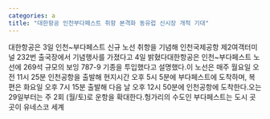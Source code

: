 ```yaml
---
categories: a
title: "대한항공 인천부다페스트 취항 본격화 동유럽 신시장 개척 기대"
---
```

대한항공은 3일 인천~부다페스트 신규 노선 취항을 기념해 인천국제공항 제2여객터미널 232번 출국장에서 기념행사를 가졌다고 4일 밝혔다대한항공은 인천~부다페스트 노선에 269석 규모의 보잉 787-9 기종을 투입했다고 설명했다.이 노선은 매주 월요일 오전 11시 25분 인천공항을 출발해 현지시간 오후 5시 5분에 부다페스트에 도착하며, 복편은 화요일 오후 7시 15분 출발해 다음 날 오후 12시 50분에 인천공항에 도착한다.오는 29일부터는 주 2회 (월/토)로 운항을 확대한다.헝가리의 수도인 부다페스트는 도시 곳곳이 유네스코 세계